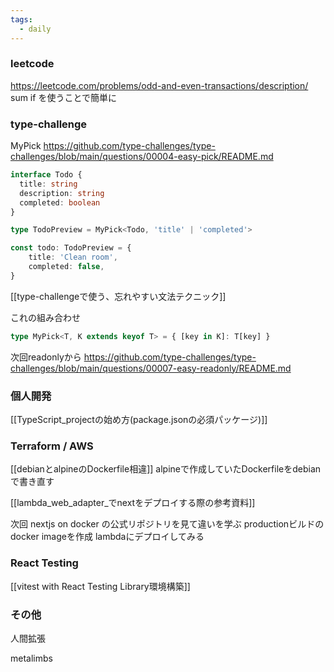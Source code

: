 ```yaml
---
tags:
  - daily
---
```


### leetcode
https://leetcode.com/problems/odd-and-even-transactions/description/
sum if を使うことで簡単に

### type-challenge 
MyPick
https://github.com/type-challenges/type-challenges/blob/main/questions/00004-easy-pick/README.md
```ts
interface Todo {
  title: string
  description: string
  completed: boolean
}

type TodoPreview = MyPick<Todo, 'title' | 'completed'>

const todo: TodoPreview = {
    title: 'Clean room',
    completed: false,
}
```

[[type-challengeで使う、忘れやすい文法テクニック]]

これの組み合わせ
```ts
type MyPick<T, K extends keyof T> = { [key in K]: T[key] }
```

次回readonlyから
https://github.com/type-challenges/type-challenges/blob/main/questions/00007-easy-readonly/README.md

### 個人開発
[[TypeScript_projectの始め方(package.jsonの必須パッケージ)]]

### Terraform / AWS

[[debianとalpineのDockerfile相違]]
alpineで作成していたDockerfileをdebianで書き直す

[[lambda_web_adapter_でnextをデプロイする際の参考資料]]

次回
nextjs on docker の公式リポジトリを見て違いを学ぶ
productionビルドのdocker imageを作成
lambdaにデプロイしてみる

### React Testing
[[vitest with React Testing Library環境構築]]

### その他
人間拡張

metalimbs
